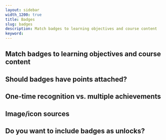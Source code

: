```yaml
---
layout: sidebar
width_1200: true
title: Badges
slug: badges
description: Match badges to learning objectives and course content
keyword:
---
```


## Match badges to learning objectives and course content

## Should badges have points attached?

## One-time recognition vs. multiple achievements

## Image/icon sources

## Do you want to include badges as unlocks?
